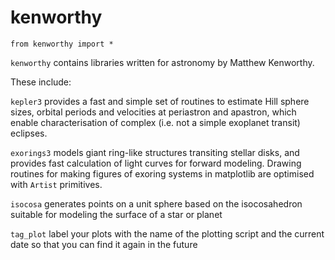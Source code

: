 # kenworthy

    from kenworthy import *

`kenworthy` contains libraries written for astronomy by Matthew Kenworthy.

These include:

`kepler3` provides a fast and simple set of routines to estimate Hill sphere sizes, orbital periods and velocities at periastron and apastron, which enable characterisation of complex (i.e. not a simple exoplanet transit) eclipses.

`exorings3` models giant ring-like structures transiting stellar disks, and provides fast calculation of light curves for forward modeling. Drawing routines for making figures of exoring systems in matplotlib are optimised with `Artist` primitives.
 
`isocosa` generates points on a unit sphere based on the isocosahedron suitable for modeling the surface of a star or planet

`tag_plot` label your plots with the name of the plotting script and the current date so that you can find it again in the future

